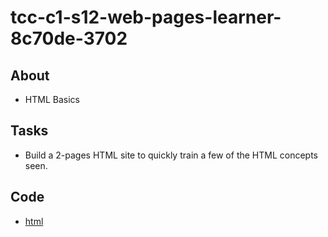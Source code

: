 # tcc-c1-s12-web-pages-learner-8c70de-3702

## About
* HTML Basics

## Tasks
* Build a 2-pages HTML site to quickly train
  a few of the HTML concepts seen.

## Code
+ [html](./src/index.html)
